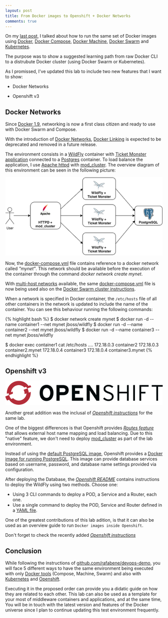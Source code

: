 ```yaml
---
layout: post
title: From Docker images to Openshift + Docker Networks
comments: true
---
```


On my [last post](/2015/12/15/docker-learning-path-wildfly/), I talked about how to run the same set of Docker images using [Docker](https://docs.docker.com/engine/userguide/), [Docker Compose](https://docs.docker.com/compose/), [Docker Machine](https://docs.docker.com/machine/), [Docker Swarm](https://docs.docker.com/swarm/) and [Kubernetes](http://kubernetes.io/).

The purpose was to show a suggested learning path from raw Docker CLI to a distrubute Docker cluster (using Docker Swarm or Kubernetes).

As I promissed, I've updated this lab to include two new features that I want to show:

- Docker Networks

- Openshift v3

## Docker Networks

Since [Docker 1.9](https://blog.docker.com/2015/11/docker-1-9-production-ready-swarm-multi-host-networking/), networking is now a first class citizen and ready to use with Docker Swarm and Compose.

With the introduction of [Docker Networks](https://docs.docker.com/engine/userguide/networking/dockernetworks/), [Docker Linking](https://docs.docker.com/engine/userguide/networking/default_network/dockerlinks/) is expected to be deprecated and removed in a future release.   

The environment consists in a [WildFly](http://www.wildfly.org/) container with [Ticket Monster application](http://www.jboss.org/ticket-monster/) connected to a [Postgres](http://www.postgresql.org/) container. To load balance the application, I use [Apache httpd](https://httpd.apache.org/) with [mod_cluster](http://mod-cluster.jboss.org/). The overview diagram of this environment can be seen in the following picture:

![](/images/docker_mod_cluster.png)

Now, the [docker-compose.yml](https://github.com/rafabene/devops-demo/blob/master/compose/docker-compose.yml) file contains reference to a docker network called *"mynet"*. This network should be available before the execution of the container through the command  *docker network create mynet*. 

With [multi-host networks](https://docs.docker.com/engine/userguide/networking/get-started-overlay/) available, the same [docker-compose.yml](https://github.com/rafabene/devops-demo/blob/master/compose/docker-compose.yml) file is now being used also on the [Docker Swarm cluster instructions](https://github.com/rafabene/devops-demo/blob/master/swarm/Readme.md).

When a network is specified in Docker container, the `/etc/hosts` file of all other containers in the network is updated to include the name of the container. You can see this behaviour running the following commands:

{% highlight bash %}
$ docker network create mynet
$ docker run -d --name container1 --net mynet jboss/wildfly
$ docker run -d --name container2 --net mynet jboss/wildfly
$ docker run -d --name container3 --net mynet jboss/wildfly

$ docker exec container1 cat /etc/hosts
....
172.18.0.3	container2
172.18.0.3	container2.mynet
172.18.0.4	container3
172.18.0.4	container3.mynet
{% endhighlight %}

## Openshift v3

![](/images/openshift_logo.png)

Another great addition was the inclusal of [*Openshift instructions*](https://github.com/rafabene/devops-demo/blob/master/openshift/Readme.md) for the same lab. 

One of the biggest differences is that Openshift provides [*Routes feature*](https://docs.openshift.com/enterprise/3.0/architecture/core_concepts/routes.html) that allows external host name mapping and load balancing. Due to this "native" feature, we don't need to deploy [mod_cluster](http://mod-cluster.jboss.org/) as part of the lab environment. 

Instead of using the [default PostgreSQL image](https://hub.docker.com/_/postgres/), Openshift provides a [Docker image for running PostgreSQL](https://hub.docker.com/r/openshift/postgresql-92-centos7/). This image can provide database services based on username, password, and database name settings provided via configuration.

After deploying the Database, the [*Openshift README*](https://github.com/rafabene/devops-demo/blob/master/openshift/Readme.md) contains instructions to deploy the WildFly using two methods. Choose one:

- Using 3 CLI commands to deploy a POD, a Service and a Router, each one.
- Use a single command to deploy the POD, Service and Router defined in a [YAML file](https://github.com/rafabene/devops-demo/blob/master/openshift/wildfly-rc-service-route.yaml).

One of the greatest contributions of this lab adition, is that it can also be used as an overview guide to run `Docker images inside Openshift`.

Don't forget to check the recently added [*Openshift instructions*](https://github.com/rafabene/devops-demo/blob/master/openshift/Readme.md) 

## Conclusion

While following the instructions of [github.com/rafabene/devops-demo](https://github.com/rafabene/devops-demo), you will face 5 different ways to have the same environment being executed with only [Docker tools](http://www.docker.com/products/overview#/docker_toolbox) (Compose, Machine, Swarm) and also with [Kubernetes](http://kubernetes.io/) and [Openshift](https://www.openshift.org/).

Executing it in the proposed order can provide you a didatic guide on how they are related to each other. This lab can also be used as a template for your most of middleware containers and applications, and at the same time, You will be in touch with the latest version and features of the Docker universe since I plan to continue updating this test environment frequently.
